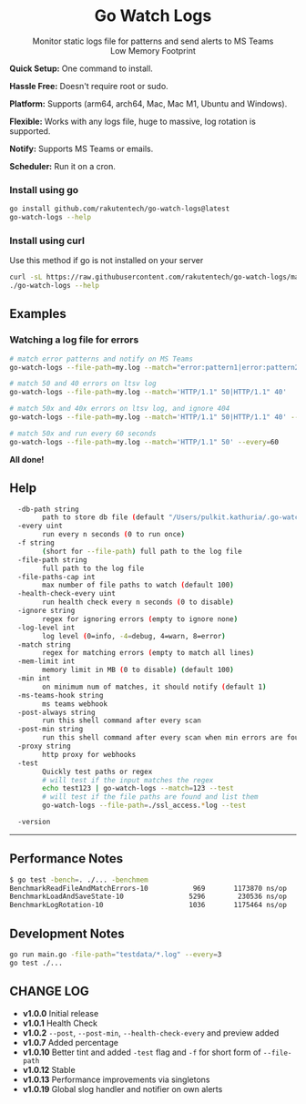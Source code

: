 <h1 align="center">
  Go Watch Logs
</h1>
<p align="center">
  Monitor static logs file for patterns and send alerts to MS Teams<br>
  Low Memory Footprint<br>
</p>

**Quick Setup:** One command to install.

**Hassle Free:** Doesn't require root or sudo.

**Platform:** Supports (arm64, arch64, Mac, Mac M1, Ubuntu and Windows).

**Flexible:** Works with any logs file, huge to massive, log rotation is supported.

**Notify:** Supports MS Teams or emails.

**Scheduler:** Run it on a cron.

### Install using go

```bash
go install github.com/rakutentech/go-watch-logs@latest
go-watch-logs --help
```

### Install using curl

Use this method if go is not installed on your server

```bash
curl -sL https://raw.githubusercontent.com/rakutentech/go-watch-logs/master/install.sh | sh
./go-watch-logs --help
```

## Examples

### Watching a log file for errors

```sh
# match error patterns and notify on MS Teams
go-watch-logs --file-path=my.log --match="error:pattern1|error:pattern2" --ms-teams-hook="https://outlook.office.com/webhook/xxxxx"

# match 50 and 40 errors on ltsv log
go-watch-logs --file-path=my.log --match='HTTP/1.1" 50|HTTP/1.1" 40'

# match 50x and 40x errors on ltsv log, and ignore 404
go-watch-logs --file-path=my.log --match='HTTP/1.1" 50|HTTP/1.1" 40' --ignore='HTTP/1.1" 404'

# match 50x and run every 60 seconds
go-watch-logs --file-path=my.log --match='HTTP/1.1" 50' --every=60
```

**All done!**

## Help

```sh
  -db-path string
    	path to store db file (default "/Users/pulkit.kathuria/.go-watch-logs.db")
  -every uint
    	run every n seconds (0 to run once)
  -f string
    	(short for --file-path) full path to the log file
  -file-path string
    	full path to the log file
  -file-paths-cap int
    	max number of file paths to watch (default 100)
  -health-check-every uint
    	run health check every n seconds (0 to disable)
  -ignore string
    	regex for ignoring errors (empty to ignore none)
  -log-level int
    	log level (0=info, -4=debug, 4=warn, 8=error)
  -match string
    	regex for matching errors (empty to match all lines)
  -mem-limit int
    	memory limit in MB (0 to disable) (default 100)
  -min int
    	on minimum num of matches, it should notify (default 1)
  -ms-teams-hook string
    	ms teams webhook
  -post-always string
    	run this shell command after every scan
  -post-min string
    	run this shell command after every scan when min errors are found
  -proxy string
    	http proxy for webhooks
  -test
    	Quickly test paths or regex
        # will test if the input matches the regex
    	echo test123 | go-watch-logs --match=123 --test
        # will test if the file paths are found and list them
    	go-watch-logs --file-path=./ssl_access.*log --test

  -version
```


----

## Performance Notes

```sh
$ go test -bench=. ./... -benchmem
BenchmarkReadFileAndMatchErrors-10    	     969	   1173870 ns/op	   12920 B/op	     146 allocs/op
BenchmarkLoadAndSaveState-10          	    5296	    230536 ns/op	    9179 B/op	     180 allocs/op
BenchmarkLogRotation-10               	    1036	   1175464 ns/op	   12930 B/op	     146 allocs/op
```

## Development Notes

```sh
go run main.go -file-path="testdata/*.log" --every=3
go test ./...
```


## CHANGE LOG

- **v1.0.0** Initial release
- **v1.0.1** Health Check
- **v1.0.2** `--post`, `--post-min`, `--health-check-every` and preview added
- **v1.0.7** Added percentage
- **v1.0.10** Better tint and added `-test` flag and `-f` for short form of `--file-path`
- **v1.0.12** Stable
- **v1.0.13** Performance improvements via singletons
- **v1.0.19** Global slog handler and notifier on own alerts

